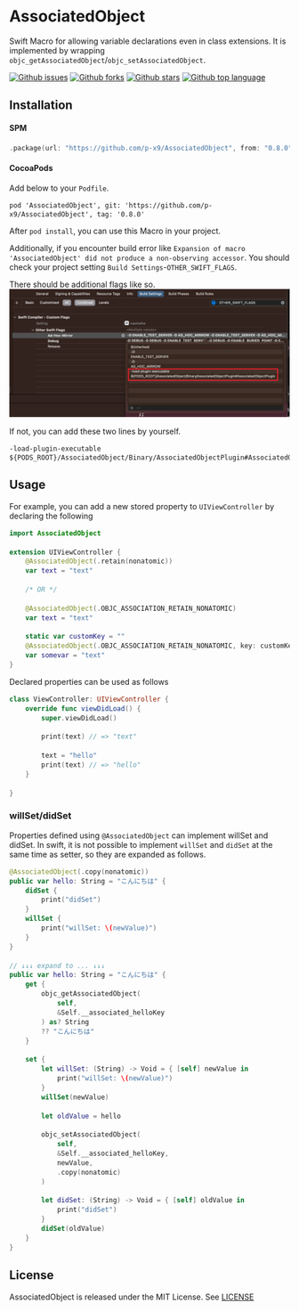 # AssociatedObject
Swift Macro for allowing variable declarations even in class extensions.
It is implemented by wrapping `objc_getAssociatedObject`/`objc_setAssociatedObject`.

<!-- # Badges -->

[![Github issues](https://img.shields.io/github/issues/p-x9/AssociatedObject)](https://github.com/p-x9/AssociatedObject/issues)
[![Github forks](https://img.shields.io/github/forks/p-x9/AssociatedObject)](https://github.com/p-x9/AssociatedObject/network/members)
[![Github stars](https://img.shields.io/github/stars/p-x9/AssociatedObject)](https://github.com/p-x9/AssociatedObject/stargazers)
[![Github top language](https://img.shields.io/github/languages/top/p-x9/AssociatedObject)](https://github.com/p-x9/AssociatedObject/)

## Installation

#### SPM
```swift
.package(url: "https://github.com/p-x9/AssociatedObject", from: "0.8.0")
```

#### CocoaPods
Add below to your `Podfile`.
```
pod 'AssociatedObject', git: 'https://github.com/p-x9/AssociatedObject', tag: '0.8.0'
```

After `pod install`, you can use this Macro in your project.

Additionally, if you encounter build error like `Expansion of macro 'AssociatedObject' did not produce a non-observing accessor`. You should check your project setting `Build Settings`-`OTHER_SWIFT_FLAGS`.

There should be additional flags like so.
![Alt text](image.png)

If not, you can add these two lines by yourself.
```
-load-plugin-executable
${PODS_ROOT}/AssociatedObject/Binary/AssociatedObjectPlugin#AssociatedObjectPlugin
```

## Usage
For example, you can add a new stored property to `UIViewController` by declaring the following
```swift
import AssociatedObject

extension UIViewController {
    @AssociatedObject(.retain(nonatomic))
    var text = "text"

    /* OR */

    @AssociatedObject(.OBJC_ASSOCIATION_RETAIN_NONATOMIC)
    var text = "text"

    static var customKey = ""
    @AssociatedObject(.OBJC_ASSOCIATION_RETAIN_NONATOMIC, key: customKey)
    var somevar = "text"
}
```

Declared properties can be used as follows
```swift
class ViewController: UIViewController {
    override func viewDidLoad() {
        super.viewDidLoad()

        print(text) // => "text"

        text = "hello"
        print(text) // => "hello"
    }

}
```
### willSet/didSet
Properties defined using `@AssociatedObject` can implement willSet and didSet.
In swift, it is not possible to implement `willSet` and `didSet` at the same time as setter, so they are expanded as follows.

```swift
@AssociatedObject(.copy(nonatomic))
public var hello: String = "こんにちは" {
    didSet {
        print("didSet")
    }
    willSet {
        print("willSet: \(newValue)")
    }
}

// ↓↓↓ expand to ... ↓↓↓
public var hello: String = "こんにちは" {
    get {
        objc_getAssociatedObject(
            self,
            &Self.__associated_helloKey
        ) as? String
        ?? "こんにちは"
    }

    set {
        let willSet: (String) -> Void = { [self] newValue in
            print("willSet: \(newValue)")
        }
        willSet(newValue)

        let oldValue = hello

        objc_setAssociatedObject(
            self,
            &Self.__associated_helloKey,
            newValue,
            .copy(nonatomic)
        )

        let didSet: (String) -> Void = { [self] oldValue in
            print("didSet")
        }
        didSet(oldValue)
    }
}
```

## License
AssociatedObject is released under the MIT License. See [LICENSE](./LICENSE)
